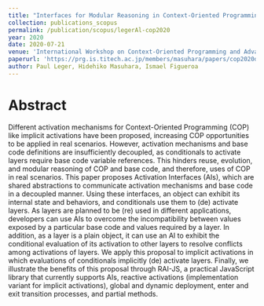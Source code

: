 ```yaml
---
title: "Interfaces for Modular Reasoning in Context-Oriented Programming"
collection: publications_scopus
permalink: /publication/scopus/legerAl-cop2020
year: 2020
date: 2020-07-21
venue: 'International Workshop on Context-Oriented Programming and Advanced Modularity (COP)'
paperurl: 'https://prg.is.titech.ac.jp/members/masuhara/papers/cop2020draft.pdf'
author: Paul Leger, Hidehiko Masuhara, Ismael Figueroa
---
```


# Abstract

Different activation mechanisms for Context-Oriented Programming (COP) like
implicit activations have been proposed, increasing COP opportunities to be
applied in real scenarios. However, activation mechanisms and base code
definitions are insufficiently decoupled, as conditionals to activate layers
require base code variable references. This hinders reuse, evolution, and
modular reasoning of COP and base code, and therefore, uses of COP in real
scenarios. This paper proposes Activation Interfaces (AIs), which are shared
abstractions to communicate activation mechanisms and base code in a decoupled
manner. Using these interfaces, an object can exhibit its internal state and
behaviors, and conditionals use them to (de) activate layers. As layers are
planned to be (re) used in different applications, developers can use AIs to
overcome the incompatibility between values exposed by a particular base code
and values required by a layer. In addition, as a layer is a plain object, it
can use an AI to exhibit the conditional evaluation of its activation to other
layers to resolve conflicts among activations of layers. We apply this proposal
to implicit activations in which evaluations of conditionals implicitly (de)
activate layers. Finally, we illustrate the benefits of this proposal through
RAI-JS, a practical JavaScript library that currently supports AIs, reactive
activations (implementation variant for implicit activations), global and
dynamic deployment, enter and exit transition processes, and partial methods.
